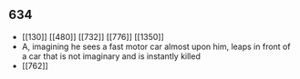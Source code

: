 ## 634
- [[130]] [[480]] [[732]] [[776]] [[1350]] 
- A, imagining he sees a fast motor car almost upon him, leaps in front of a car that is not imaginary and is instantly killed
- [[762]] 

